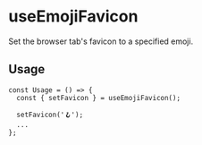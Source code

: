 # useEmojiFavicon

Set the browser tab's favicon to a specified emoji.

## Usage

```tsx
const Usage = () => {
  const { setFavicon } = useEmojiFavicon();

  setFavicon('🪝');
  ...
};
```
